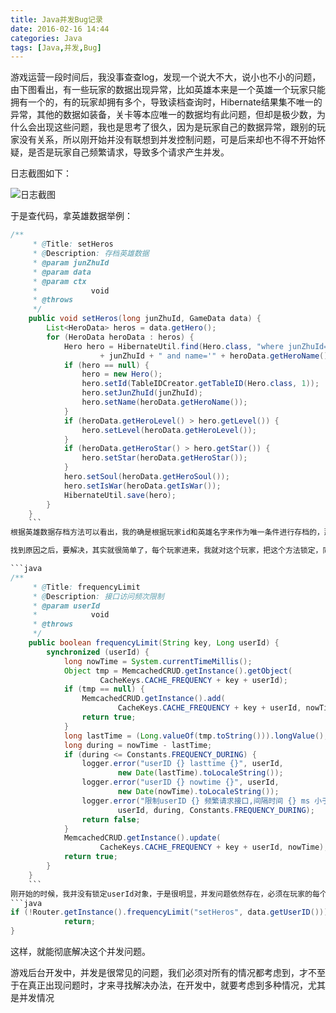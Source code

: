 ```yaml
---
title: Java并发Bug记录
date: 2016-02-16 14:44
categories: Java
tags: [Java,并发,Bug]
---
```


游戏运营一段时间后，我没事查查log，发现一个说大不大，说小也不小的问题，由下图看出，有一些玩家的数据出现异常，比如英雄本来是一个英雄一个玩家只能拥有一个的，有的玩家却拥有多个，导致读档查询时，Hibernate结果集不唯一的异常，<!--more-->其他的数据如装备，关卡等本应唯一的数据均有此问题，但却是极少数，为什么会出现这些问题，我也是思考了很久，因为是玩家自己的数据异常，跟别的玩家没有关系，所以刚开始并没有联想到并发控制问题，可是后来却也不得不开始怀疑，是否是玩家自己频繁请求，导致多个请求产生并发。

日志截图如下：

![日志截图](http://7xnnwn.com1.z0.glb.clouddn.com/1472037-c30e1b91562689e5.png?imageMogr2/auto-orient/strip%7CimageView2/2/w/1240)

于是查代码，拿英雄数据举例：

```java
/**
     * @Title: setHeros
     * @Description: 存档英雄数据
     * @param junZhuId
     * @param data
     * @param ctx
     *            void
     * @throws
     */
    public void setHeros(long junZhuId, GameData data) {
        List<HeroData> heros = data.getHero();
        for (HeroData heroData : heros) {
            Hero hero = HibernateUtil.find(Hero.class, "where junZhuId="
                    + junZhuId + " and name='" + heroData.getHeroName() + "'");
            if (hero == null) {
                hero = new Hero();
                hero.setId(TableIDCreator.getTableID(Hero.class, 1));
                hero.setJunZhuId(junZhuId);
                hero.setName(heroData.getHeroName());
            }
            if (heroData.getHeroLevel() > hero.getLevel()) {
                hero.setLevel(heroData.getHeroLevel());
            }
            if (heroData.getHeroStar() > hero.getStar()) {
                hero.setStar(heroData.getHeroStar());
            }
            hero.setSoul(heroData.getHeroSoul());
            hero.setIsWar(heroData.getIsWar());
            HibernateUtil.save(hero);
        }
    }
    ```
根据英雄数据存档方法可以看出，我的确是根据玩家id和英雄名字来作为唯一条件进行存档的，那么为什么会出现多条数据导致查询时结果集不唯一呢，唯一能想到的就是这个方法的调用出现了并发问题，当两个或者更多的请求卡在Hero的查询那一句时，可能同时查出null，然后都进入新增的if判断里，于是，多个请求均获得一个新的id，Hibernate根据id判断为新，则直接插入，于是就能产生多条本该唯一的数据。至于为什么一个玩家自己也能产生并发问题，唯一的解释就是玩家网络状况不好，导致多个请求都阻塞在客户端（请求不到结果时，客户端会再发起一次请求，最后积累一堆的请求），最后，多个请求一并发出，服务端瞬间接收到一堆英雄存档请求，于是产生并发问题。

找到原因之后，要解决，其实就很简单了，每个玩家进来，我就对这个玩家，把这个方法锁定，同一个玩家不能频繁请求同一个接口，由于我用Netty自己实现的Http服务器，所以这个请求频次限制只能由我来代码实现了，代码如下：

```java
/**
     * @Title: frequencyLimit
     * @Description: 接口访问频次限制
     * @param userId
     *            void
     * @throws
     */
    public boolean frequencyLimit(String key, Long userId) {
        synchronized (userId) {
            long nowTime = System.currentTimeMillis();
            Object tmp = MemcachedCRUD.getInstance().getObject(
                    CacheKeys.CACHE_FREQUENCY + key + userId);
            if (tmp == null) {
                MemcachedCRUD.getInstance().add(
                        CacheKeys.CACHE_FREQUENCY + key + userId, nowTime);
                return true;
            }
            long lastTime = (Long.valueOf(tmp.toString())).longValue();
            long during = nowTime - lastTime;
            if (during <= Constants.FREQUENCY_DURING) {
                logger.error("userID {} lasttime {}", userId,
                        new Date(lastTime).toLocaleString());
                logger.error("userID {} nowtime {}", userId,
                        new Date(nowTime).toLocaleString());
                logger.error("限制userID {} 频繁请求接口,间隔时间 {} ms 小于最小间隔时间 {} ms",
                        userId, during, Constants.FREQUENCY_DURING);
                return false;
            }
            MemcachedCRUD.getInstance().update(
                    CacheKeys.CACHE_FREQUENCY + key + userId, nowTime);
            return true;
        }
    }
    ```
刚开始的时候，我并没有锁定userId对象，于是很明显，并发问题依然存在，必须在玩家的每个请求进入时都锁定userId，才能彻底解决并发问题，然后在setHeros方法中加上这个方法的判断：
```java
if (!Router.getInstance().frequencyLimit("setHeros", data.getUserID())) {
            return;
}
```
这样，就能彻底解决这个并发问题。

游戏后台开发中，并发是很常见的问题，我们必须对所有的情况都考虑到，才不至于在真正出现问题时，才来寻找解决办法，在开发中，就要考虑到多种情况，尤其是并发情况

